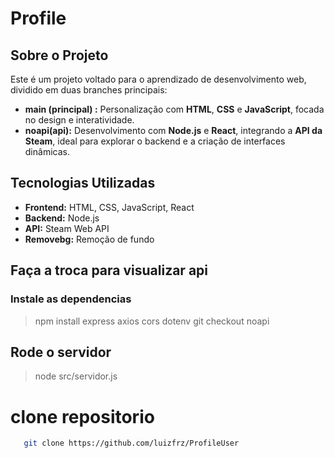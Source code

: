 # Profile

## Sobre o Projeto
Este é um projeto voltado para o aprendizado de desenvolvimento web, dividido em duas branches principais:
- **main (principal) :** Personalização com **HTML**, **CSS** e **JavaScript**, focada no design e interatividade.
- **noapi(api):** Desenvolvimento com **Node.js** e **React**, integrando a **API da Steam**, ideal para explorar o backend e a criação de interfaces dinâmicas.

## Tecnologias Utilizadas
- **Frontend:** HTML, CSS, JavaScript, React
- **Backend:** Node.js
- **API:** Steam Web API
- **Removebg:** Remoção de fundo

## Faça a troca para visualizar api
### Instale as dependencias
> npm install express axios cors dotenv
>git checkout noapi
## Rode o servidor 
> node src/servidor.js
# clone repositorio 
   ```bash
      git clone https://github.com/luizfrz/ProfileUser
